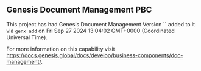## Genesis Document Management PBC

This project has had Genesis Document Management Version `` added to it via `genx add` on Fri Sep 27 2024 13:04:02 GMT+0000 (Coordinated Universal Time).

For more information on this capability visit https://docs.genesis.global/docs/develop/business-components/doc-management/.

